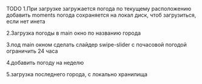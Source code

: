 TODO 1.При загрузке загружается погода по текущему расположению добавить moments
погода сохраняется на локал диск, чтоб загрузиться, если нет инета

2.Загрузка погоды в main окно по названию города

3.под main окном сделать слайдер swipe-slider с почасовой погодой ограничить 24
часа

4.добавить погоду на неделю

5.загрузка последнего города, с локально хранилища
